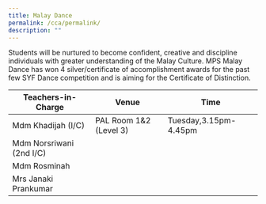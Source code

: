 ```yaml
---
title: Malay Dance
permalink: /cca/permalink/
description: ""
---
```

Students will be nurtured to become confident, creative and discipline individuals with greater understanding of the Malay Culture. MPS Malay Dance has won 4 silver/certificate of accomplishment awards for the past few SYF Dance competition and is aiming for the Certificate of Distinction.


| Teachers-in-Charge| Venue | Time |
| -------- | -------- | -------- |
| Mdm Khadijah (I/C)    | PAL Room 1&2 (Level 3)     | Tuesday,3.15pm-4.45pm     |
| Mdm Norsriwani (2nd I/C)    |      |     |
| Mdm Rosminah     |     |      |
| Mrs Janaki Prankumar     |      |      |